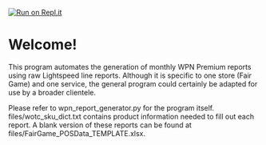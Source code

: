 [![Run on Repl.it](https://repl.it/badge/github/jscacco/wpn_report_generator)](https://repl.it/github/jscacco/wpn_report_generator)

# Welcome!

This program automates the generation of monthly WPN Premium reports using raw Lightspeed line reports. Although it is specific to one store (Fair Game) and one service, the general program could certainly be adapted for use by a broader clientele.

Please refer to wpn_report_generator.py for the program itself. 
files/wotc_sku_dict.txt contains product information needed to fill out each report. 
A blank version of these reports can be found at files/FairGame_POSData_TEMPLATE.xlsx.
